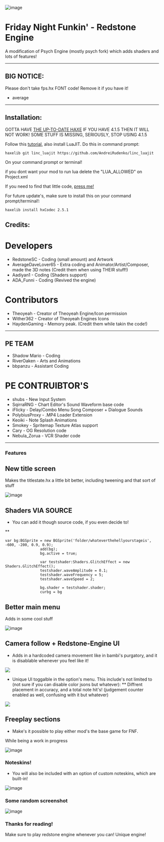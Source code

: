 ![image](https://user-images.githubusercontent.com/100803757/195834577-041c0a6a-0722-4783-ba20-e72f347501fe.png)
# Friday Night Funkin' - Redstone Engine
A modification of Psych Engine (mostly psych fork) which adds shaders and lots of features!
_____________________________________
## BIG NOTICE:
Please don't take fps.hx FONT code! Remove it if you have it!
- average
_____________________________________

## Installation:
GOTTA HAVE [THE UP-TO-DATE HAXE](https://haxe.org/download/) IF YOU HAVE 4.1.5 THEN IT WILL NOT WORK! SOME STUFF IS MISSING, SERIOUSLY, STOP USING 4.1.5

Follow this [tutorial](https://youtu.be/grCip1ATI94), also install LuaJIT.
Do this in command prompt:
```
haxelib git linc_luajit https://github.com/AndreiRudenko/linc_luajit
```
On your command prompt or terminal!

if you dont want your mod to run lua delete the "LUA_ALLOWED" on Project.xml

If you need to find that little code, [press me!](https://github.com/Gabriel2019r/FNF-GabEngine/blob/main/Project.xml)

For future update's, make sure to install this on your command prompt/terminal!:
```
haxelib install hxCodec 2.5.1 
```
## Credits:
# Developers
* RedstoneSC - Coding (small amount) and Artwork
* AverageDaveLover65 - Extra coding and Animator/Artist/Composer, made the 3D notes (Credit them when using THEIR stuff!)
* Aadiyan1 - Coding (Shaders support)
* ADA_Funni - Coding (Revived the engine)
# Contributors
* Theoyeah - Creator of Theoyeah Engine/Icon permission
* Wither362 - Creator of Theoyeah Engines Icons
* HaydenGaming - Memory peak. (Credit them while takin the code!)

_____________________________________
## PE TEAM
* Shadow Mario - Coding
* RiverOaken - Arts and Animations
* bbpanzu - Assistant Coding

# PE CONTRUIBTOR'S
* shubs - New Input System
* SqirraRNG - Chart Editor's Sound Waveform base code
* iFlicky - Delay/Combo Menu Song Composer + Dialogue Sounds
* PolybiusProxy - .MP4 Loader Extension
* Keoiki - Note Splash Animations
* Smokey - Spritemap Texture Atlas support
* Cary - OG Resolution code
* Nebula_Zorua - VCR Shader code
_____________________________________

### Features

## New title screen

Makes the titlestate.hx a little bit better, including tweening and that sort of stuff

![image](https://user-images.githubusercontent.com/100803757/195834432-297e2c6f-7332-4ec7-b7c8-e1493f3268fe.png)

## Shaders VIA SOURCE

* You can add it though source code, if you even decide to!

**  
```
var bg:BGSprite = new BGSprite('folder/whateverthehellyourstageis', -600, -200, 0.9, 0.9);
				add(bg);
				bg.active = true;

				var testshader:Shaders.GlitchEffect = new Shaders.GlitchEffect();
				testshader.waveAmplitude = 0.1;
				testshader.waveFrequency = 5;
				testshader.waveSpeed = 2;

				bg.shader = testshader.shader;
				curbg = bg
```
## Better main menu

Adds in some cool stuff

![image](https://user-images.githubusercontent.com/100803757/195833984-7b3bbdd2-28e8-4af3-8bc4-a1cb4ad4a9fa.png)

## Camera follow + Redstone-Engine UI

* Adds in a hardcoded camera movement like in bambi's purgatory, and it is disablable whenever you feel like it!

![](https://user-images.githubusercontent.com/107285739/185763095-231a84f3-deba-4be9-a072-631b9b88ff10.png)

* Unique UI toggalble in the option's menu. This include's not limited to (not sure if you can disable color jsons but whatever):
** Diffrent placement in accuracy, and a total note hit's! (judgement counter enabled as well, confusing with it but whatever)

![](https://user-images.githubusercontent.com/107285739/185763122-d44cfaab-5e46-4945-8918-fd7da05cae10.png)

## Freeplay sections

* Make's it possible to play either mod's the base game for FNF.

While being a work in progress

![image](https://user-images.githubusercontent.com/100803757/195834126-ae168ca5-349e-459b-9f78-445c1d6eff6d.png)

### Noteskins!

* You will also be included with an option of custom noteskins, which are built-in!

![image](https://user-images.githubusercontent.com/100803757/195834837-349bde2f-ef16-451c-9b41-4794caf52010.png)

### Some random screenshot

![image](https://user-images.githubusercontent.com/100803757/195835476-9a169e15-0ef3-4b8e-85ee-964386ecfbdf.png)

### Thanks for reading!

Make sure to play redstone engine whenever you can! Unique engine!
